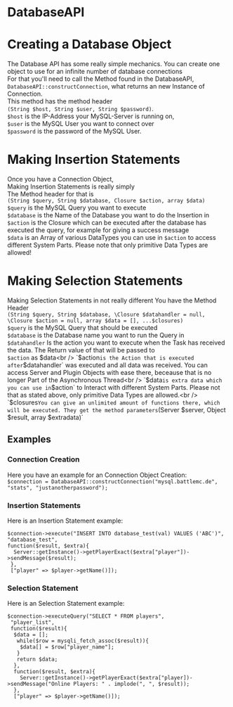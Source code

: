 # DatabaseAPI


# Creating a Database Object
The Database API has some really simple mechanics. You can create one object to use for an infinite number of database connections<br />
For that you'll need to call the Method found in the DatabaseAPI, <br />
`DatabaseAPI::constructConnection`, what returns an new Instance of Connection.<br />
This method has the method header <br />`(String $host, String $user, String $password)`.<br />
`$host` is the IP-Address your MySQL-Server is running on,<br />
`$user` is the MySQL User you want to connect over<br />
`$password` is the password of the MySQL User.<br />

# Making Insertion Statements
Once you have a Connection Object,<br />
Making Insertion Statements is really simply<br />
The Method header for that is <br />
`(String $query, String $database, Closure $action, array $data)`<br />
`$query` is the MySQL Query you want to execute <br />
`$database` is the Name of the Database you want to do the Insertion in <br />
`$action` is the Closure which can be executed after the database has executed the query, for example for giving a success message<br />
`$data` is an Array of various DataTypes you can use in `$action` to access different System Parts. Please note that only primitive Data Types are allowed!<br />

# Making Selection Statements
Making Selection Statements in not really different
You have the Method Header<br />
`(String $query, String $database, \Closure $datahandler = null, \Closure $action = null, array $data = [], ...$closures)`<br />
`$query` is the MySQL Query that should be executed<br />
`$database` is the Database name you want to run the Query in<br />
`$datahandler` Is the action you want to execute when the Task has received the data. The Return value of that will be passed to<br /> `$action` as $data<br />
`$action` is the Action that is executed after `$datahandler` was executed and all data was received. You can access Server and Plugin Objects with ease there, beceause that is no longer Part of the Asynchronous Thread<br />
`$data` is extra data which you can use in `$action` to Interact with different System Parts. Please not that as stated above, only primitive Data Types are allowed.<br />
`$closures` You can give an unlimited amount of functions there, which will be executed.
            They get the method parameters `(Server $server, Object $result, array $extradata)`

## Examples

### Connection Creation
Here you have an example for an Connection Object Creation:<br />
`$connection = DatabaseAPI::constructConnection("mysql.battlemc.de", "stats", "justanotherpassword");`<br />

### Insertion Statements
Here is an Insertion Statement example:
```
$connection->execute("INSERT INTO database_test(val) VALUES ('ABC')",
"database_test",
function($result, $extra){
  Server::getInstance()->getPlayerExact($extra["player"])->sendMessage($result);
 },
 ["player" => $player->getName()]);
 ```
 
 ### Selection Statement
 Here is an Selection Statement example:
 
```
$connection->executeQuery("SELECT * FROM players",
 "player_list", 
 function($result){
  $data = [];
   while($row = mysqli_fetch_assoc($result)){
    $data[] = $row["player_name"];
   }
   return $data;
  },
  function($result, $extra){
    Server::getInstance()->getPlayerExact($extra["player])->sendMessage("Online Players: " . implode(", ", $result));
  },
  ["player" => $player->getName()]);
  ```
